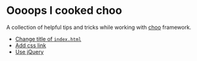 # Oooops I cooked choo

A collection of helpful tips and tricks while working with [choo](https://github.com/yoshuawuyts/choo) framework.

* [Change title of `index.html`](collection/change-title-of-index-html.md)
* [Add css link](collection/add-css-link.md)
* [Use jQuery](collection/use-jquery.md)
